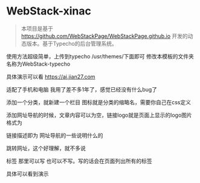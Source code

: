 # WebStack-xinac

> 本项目是基于 https://github.com/WebStackPage/WebStackPage.github.io 开发的动态版本。基于Typecho的后台管理系统。


使用方法超级简单，上传到typecho /usr/themes/下面即可 修改本模板的文件夹名称为WebStack-typecho

具体演示可以看 https://ai.jian27.com

适配了手机和电脑 我用了差不多1年了，感觉已经没有什么bug了

添加一个分类，就新建一个栏目 图标就是分类的缩略名，需要你自己在css定义

添加网址导航的时候，文章内容可以为空，链接logo就是页面上显示的logo图片 格式为 <img data-src="xxxx.png" class="lozad img-circle" width="40">

链接描述即为 网址导航的一些说明什么的

跳转网址，这个好理解，就不多说

标签 那里可以写 也可以不写。写的话会在页面列出所有的标签

具体可以看到演示
